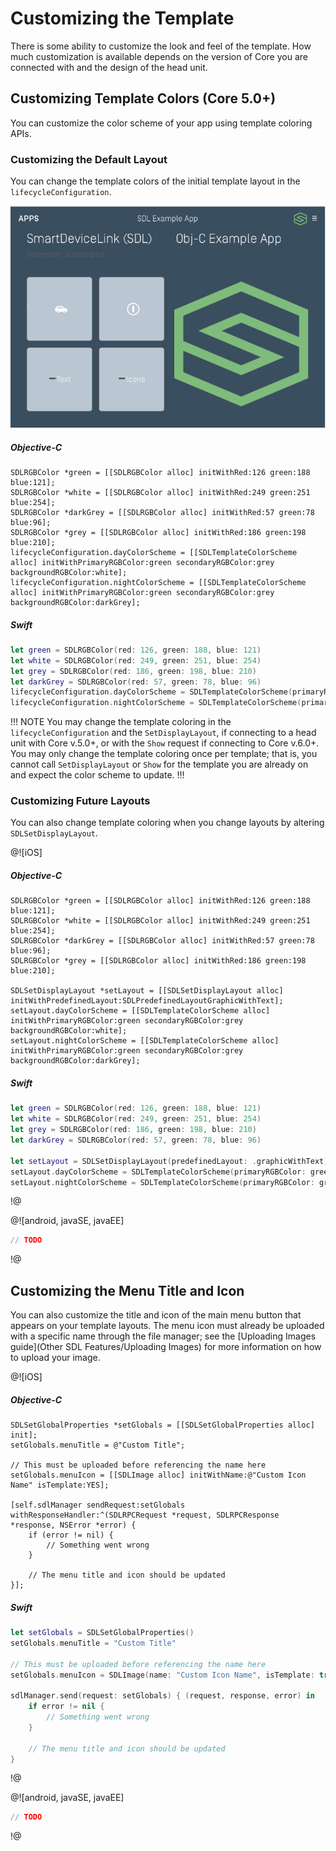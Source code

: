 # Customizing the Template
There is some ability to customize the look and feel of the template. How much customization is available depends on the version of Core you are connected with and the design of the head unit.

## Customizing Template Colors (Core 5.0+)
You can customize the color scheme of your app using template coloring APIs.

### Customizing the Default Layout
You can change the template colors of the initial template layout in the `lifecycleConfiguration`.

![Template Coloring from Above](assets/template-colors-example.png)

##### Objective-C
```objc
SDLRGBColor *green = [[SDLRGBColor alloc] initWithRed:126 green:188 blue:121];
SDLRGBColor *white = [[SDLRGBColor alloc] initWithRed:249 green:251 blue:254];
SDLRGBColor *darkGrey = [[SDLRGBColor alloc] initWithRed:57 green:78 blue:96];
SDLRGBColor *grey = [[SDLRGBColor alloc] initWithRed:186 green:198 blue:210];
lifecycleConfiguration.dayColorScheme = [[SDLTemplateColorScheme alloc] initWithPrimaryRGBColor:green secondaryRGBColor:grey backgroundRGBColor:white];
lifecycleConfiguration.nightColorScheme = [[SDLTemplateColorScheme alloc] initWithPrimaryRGBColor:green secondaryRGBColor:grey backgroundRGBColor:darkGrey];
```

##### Swift
```swift
let green = SDLRGBColor(red: 126, green: 188, blue: 121)
let white = SDLRGBColor(red: 249, green: 251, blue: 254)
let grey = SDLRGBColor(red: 186, green: 198, blue: 210)
let darkGrey = SDLRGBColor(red: 57, green: 78, blue: 96)
lifecycleConfiguration.dayColorScheme = SDLTemplateColorScheme(primaryRGBColor: green, secondaryRGBColor: grey, backgroundRGBColor: white)
lifecycleConfiguration.nightColorScheme = SDLTemplateColorScheme(primaryRGBColor: green, secondaryRGBColor: grey, backgroundRGBColor: darkGrey)
```

!!! NOTE
You may change the template coloring in the `lifecycleConfiguration` and the `SetDisplayLayout`, if connecting to a head unit with Core v.5.0+,  or with the `Show` request if connecting to Core v.6.0+. You may only change the template coloring once per template; that is, you cannot call `SetDisplayLayout` or `Show` for the template you are already on and expect the color scheme to update.
!!!

### Customizing Future Layouts
You can also change template coloring when you change layouts by altering `SDLSetDisplayLayout`.

@![iOS]
##### Objective-C
```objc
SDLRGBColor *green = [[SDLRGBColor alloc] initWithRed:126 green:188 blue:121];
SDLRGBColor *white = [[SDLRGBColor alloc] initWithRed:249 green:251 blue:254];
SDLRGBColor *darkGrey = [[SDLRGBColor alloc] initWithRed:57 green:78 blue:96];
SDLRGBColor *grey = [[SDLRGBColor alloc] initWithRed:186 green:198 blue:210];

SDLSetDisplayLayout *setLayout = [[SDLSetDisplayLayout alloc] initWithPredefinedLayout:SDLPredefinedLayoutGraphicWithText];
setLayout.dayColorScheme = [[SDLTemplateColorScheme alloc] initWithPrimaryRGBColor:green secondaryRGBColor:grey backgroundRGBColor:white];
setLayout.nightColorScheme = [[SDLTemplateColorScheme alloc] initWithPrimaryRGBColor:green secondaryRGBColor:grey backgroundRGBColor:darkGrey];
```

##### Swift
```swift
let green = SDLRGBColor(red: 126, green: 188, blue: 121)
let white = SDLRGBColor(red: 249, green: 251, blue: 254)
let grey = SDLRGBColor(red: 186, green: 198, blue: 210)
let darkGrey = SDLRGBColor(red: 57, green: 78, blue: 96)

let setLayout = SDLSetDisplayLayout(predefinedLayout: .graphicWithText)
setLayout.dayColorScheme = SDLTemplateColorScheme(primaryRGBColor: green, secondaryRGBColor: grey, backgroundRGBColor: white)
setLayout.nightColorScheme = SDLTemplateColorScheme(primaryRGBColor: green, secondaryRGBColor: grey, backgroundRGBColor: darkGrey)
```
!@

@![android, javaSE, javaEE]
```java
// TODO
```
!@

## Customizing the Menu Title and Icon
You can also customize the title and icon of the main menu button that appears on your template layouts. The menu icon must already be uploaded with a specific name through the file manager; see the [Uploading Images guide](Other SDL Features/Uploading Images) for more information on how to upload your image.

@![iOS]
##### Objective-C
```objc
SDLSetGlobalProperties *setGlobals = [[SDLSetGlobalProperties alloc] init];
setGlobals.menuTitle = @"Custom Title";

// This must be uploaded before referencing the name here
setGlobals.menuIcon = [[SDLImage alloc] initWithName:@"Custom Icon Name" isTemplate:YES];

[self.sdlManager sendRequest:setGlobals withResponseHandler:^(SDLRPCRequest *request, SDLRPCResponse *response, NSError *error) {
    if (error != nil) {
        // Something went wrong
    }

    // The menu title and icon should be updated
}];
```

##### Swift
```swift
let setGlobals = SDLSetGlobalProperties()
setGlobals.menuTitle = "Custom Title"

// This must be uploaded before referencing the name here
setGlobals.menuIcon = SDLImage(name: "Custom Icon Name", isTemplate: true)

sdlManager.send(request: setGlobals) { (request, response, error) in
    if error != nil {
        // Something went wrong
    }

    // The menu title and icon should be updated
}
```
!@

@![android, javaSE, javaEE]
```java
// TODO
```
!@
